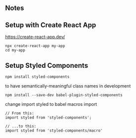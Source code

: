 ## Notes

## Setup with Create React App
https://create-react-app.dev/

```
npx create-react-app my-app
cd my-app
```

## Setup Styled Components  

```
npm install styled-components
```
to have semantically-meaningful class names in development
```
npm install --save-dev babel-plugin-styled-components
```
change import styled to babel macros import
```
// From this:
import styled from 'styled-components';

// ...to this:
import styled from 'styled-components/macro'
```